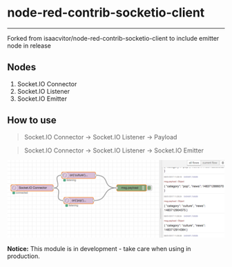 # node-red-contrib-socketio-client
---
Forked from isaacvitor/node-red-contrib-socketio-client to include emitter node in release

## Nodes

1. Socket.IO Connector
2. Socket.IO Listener
3. Socket.IO Emitter

## How to use

> Socket.IO Connector -> Socket.IO Listener -> Payload

> Socket.IO Connector -> Socket.IO Listener -> Socket.IO Emitter

![How to use](https://raw.githubusercontent.com/isaacvitor/generalcontent/master/node-red-contrib-socketio-client/nodered_socketio_ex01.png "How to use")

**Notice:** This module is in development - take care when using in production.
